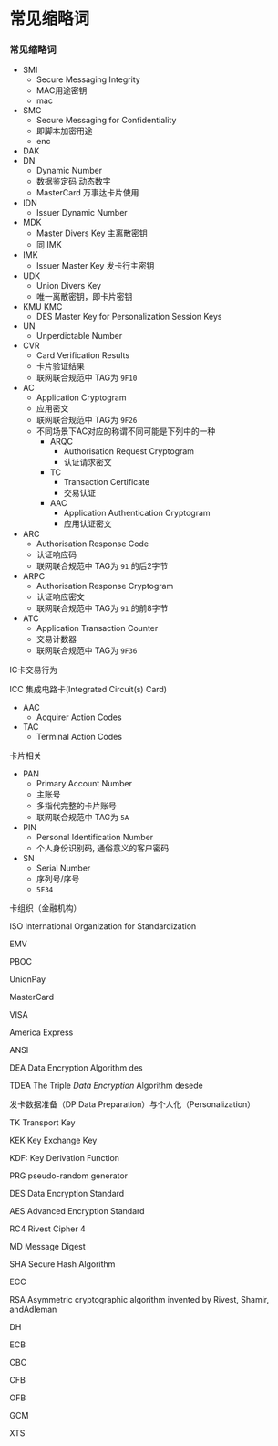 # 常见缩略词

### 常见缩略词

* SMI 
  * Secure Messaging Integrity 
  * MAC用途密钥 
  * mac
* SMC
  * Secure Messaging for Confidentiality 
  * 即脚本加密用途     
  * enc
* DAK
* DN
  * Dynamic Number 
  * 数据鉴定码 动态数字
  * MasterCard 万事达卡片使用
* IDN
  * Issuer Dynamic Number
* MDK
  * Master Divers Key    主离散密钥
  * 同 IMK
* IMK
  * Issuer Master Key  发卡行主密钥  
* UDK
  * Union Divers Key 
  * 唯一离散密钥，即卡片密钥
* KMU KMC
  * DES Master Key for Personalization Session Keys
* UN
  * Unperdictable Number
* CVR
  * Card Verification Results
  * 卡片验证结果
  * 联网联合规范中 TAG为 `9F10`
* AC
  * Application Cryptogram
  * 应用密文
  * 联网联合规范中 TAG为 `9F26`
  * 不同场景下AC对应的称谓不同可能是下列中的一种
    * ARQC      
      * Authorisation Request Cryptogram
      * 认证请求密文
    * TC
      * Transaction Certificate
      * 交易认证
    * AAC
      * Application Authentication Cryptogram
      * 应用认证密文
* ARC
  * Authorisation Response Code
  * 认证响应码
  * 联网联合规范中 TAG为 `91` 的后2字节
* ARPC
  * Authorisation Response Cryptogram
  * 认证响应密文
  * 联网联合规范中 TAG为 `91` 的前8字节
* ATC
  * Application Transaction Counter
  * 交易计数器
  * 联网联合规范中 TAG为 `9F36` 

IC卡交易行为

ICC 集成电路卡\(Integrated Circuit\(s\) Card\)

* AAC
  * Acquirer Action Codes
* TAC
  * Terminal Action Codes

卡片相关

* PAN
  * Primary Account Number
  * 主账号
  * 多指代完整的卡片账号
  * 联网联合规范中 TAG为 `5A`
* PIN
  * Personal Identification Number
  * 个人身份识别码, 通俗意义的客户密码
* SN
  * Serial Number
  * 序列号/序号
  * `5F34`

卡组织（金融机构）

ISO International Organization for Standardization

EMV

PBOC

UnionPay

MasterCard

VISA

America Express

ANSI

DEA Data Encryption Algorithm des

TDEA The Triple _Data Encryption_ Algorithm desede

发卡数据准备（DP Data Preparation）与个人化（Personalization）

TK Transport Key

KEK Key Exchange Key



KDF: Key Derivation Function

PRG pseudo-random generator

DES Data Encryption Standard

AES Advanced Encryption Standard

RC4 Rivest Cipher 4

MD Message Digest

SHA Secure Hash Algorithm

ECC

RSA Asymmetric cryptographic algorithm invented by Rivest, Shamir, andAdleman 

DH



ECB

CBC

CFB

OFB

GCM

XTS



